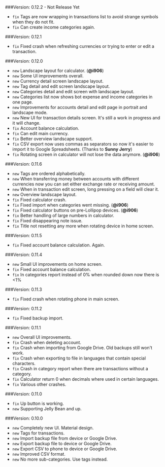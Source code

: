 ###Version: 0.12.2 - Not Release Yet
- ```fix``` Tags are now wrapping in transactions list to avoid strange symbols when they do not fit.
- ```fix``` Can create income categories again.

###Version: 0.12.1
- ```fix``` Fixed crash when refreshing currencies or trying to enter or edit a transaction.

###Version: 0.12.0
- ```new``` Landscape layout for calculator. (**@i906**)
- ```new``` Some UI improvements overall.
- ```new``` Currency detail screen landscape layout.
- ```new``` Tag detail and edit screen landscape layout.
- ```new``` Categories detail and edit screen with landscape layout.
- ```new``` Categories list now shows bot expense and income categories in one page.
- ```new``` Improvements for accounts detail and edit page in portrait and landscape mode.
- ```new``` New UI for transaction details screen. It's still a work in progress and it will change.
- ```fix``` Account balance calculation.
- ```fix``` Can edit main currency.
- ```fix``` Better overview landscape support.
- ```fix``` CSV export now uses commas as separators so now it's easier to import it to Google Spreadsheets. (Thanks to **Sunny Jerry**)
- ```fix``` Rotating screen in calculator will not lose the data anymore. (**@i906**)

###Version: 0.11.6
- ```new``` Tags are ordered alphabetically.
- ```new``` When transferring money between accounts with different currencies now you can set either exchange rate or receiving amount.
- ```new``` When in transaction edit screen, long pressing on a field will clear it.
- ```new``` Overview landscape layout.
- ```fix``` Fixed calculator crash.
- ```fix``` Fixed import when categories went missing. (**@i906**)
- ```fix``` Fixed calculator buttons on pre-Lollipop devices. (**@i906**)
- ```fix``` Better handling of large numbers in calculator.
- ```fix``` Fixed disappearing note issue.
- ```fix``` Title not resetting any more when rotating device in home screen.

###Version: 0.11.5
- ```fix``` Fixed account balance calculation. Again.

###Version: 0.11.4
- ```new``` Small UI improvements on home screen.
- ```fix``` Fixed account balance calculation.
- ```fix``` In categories report instead of 0% when rounded down now there is <1%

###Version: 0.11.3
- ```fix``` Fixed crash when rotating phone in main screen.

###Version: 0.11.2
- ```fix``` Fixed backup import.

###Version: 0.11.1
- ```new``` Overall UI improvements.
- ```fix``` Crash when deleting account.
- ```fix``` Crash when importing from Google Drive. Old backups still won't work.
- ```fix``` Crash when exporting to file in languages that contain special characters.
- ```fix``` Crash in category report when there are transactions without a category.
- ```fix``` Calculator return 0 when decimals where used in certain languages.
- ```fix``` Various other crashes.

###Version: 0.11.0
- ```fix``` Up button is working.
- ```new``` Supporting Jelly Bean and up.

###Version: 0.10.0
- ```new``` Completely new UI. Material design.
- ```new``` Tags for transactions.
- ```new``` Import backup file from device or Google Drive.
- ```new``` Export backup file to device or Google Drive.
- ```new``` Export CSV to phone to device or Google Drive.
- ```new``` Improved CSV format.
- ```new``` No more sub-categories. Use tags instead.
